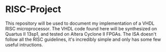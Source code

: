 # RISC-Project
This repository will be used to document my implementation of a VHDL RISC microprocessor. 
The VHDL code found here will be synthesized on Quartus II 13sp1, and tested on Altera Cyclone II FPGAs.
The ISA doesn't follow all the RISC guidelines, it's incredibly simple and only has some few useful intructions. 
